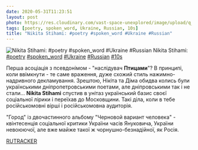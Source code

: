 ```yaml
---
date: 2020-05-31T11:23:51
layout: post
photo: https://res.cloudinary.com/vast-space-unexplored/image/upload/q_auto,dpr_auto,w_auto/photos/photo_981_31-05-2020_11-23-51.jpg
tags: [poetry, spoken_word, Ukraine, Russian, 10s]
title: "Nikita Stihami: #poetry #spoken_word #Ukraine #Russian"
---
```

![Nikita Stihami: #poetry #spoken_word #Ukraine #Russian](https://res.cloudinary.com/vast-space-unexplored/image/upload/q_auto,dpr_auto,w_auto/photos/photo_981_31-05-2020_11-23-51.jpg)
Nikita Stihami: [#poetry](/tags/#poetry) [#spoken_word](/tags/#spoken_word) [#Ukraine](/tags/#Ukraine) [#Russian](/tags/#Russian) [#10s](/tags/#10s)

Перша асоціація з псевдонімом - &quot;наслідувач **Птицами**&quot;? В принципі, коли ввімкнути - те саме враження, дуже схожий стиль нажимно-надривного декламування. Зрештою, Нікіта та Діма обидва колись були українськими дніпропетровськими поетами, але дніпровськими так і не стали... **Nikita Stihami** спустив в унітаз український базис своєї соціальної лірики і переїхав до Московщини. Такі діла, коли в тебе російськомовні вірші і російськомовна аудиторія.

&quot;Город&quot; із двочастинного альбому &quot;Черновой вариант человека&quot; - квінтесенція соціальної критики України часів Януковича, України невоюючої, але вже майже такої ж чорнушно-безнадійної, як Росія.

[RUTRACKER](https://rutracker.org/forum/viewtopic.php?t=3863813)